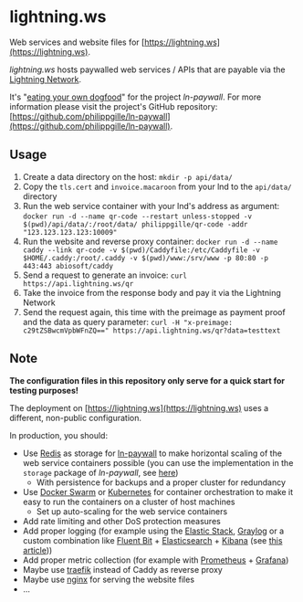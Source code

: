 lightning.ws
============

Web services and website files for [https://lightning.ws](https://lightning.ws).

*lightning.ws* hosts paywalled web services / APIs that are payable via the [Lightning Network](https://lightning.network).

It's "[eating your own dogfood](https://en.wikipedia.org/wiki/Eating_your_own_dog_food)" for the project *ln-paywall*. For more information please visit the project's GitHub repository: [https://github.com/philippgille/ln-paywall](https://github.com/philippgille/ln-paywall).

Usage
-----

1. Create a data directory on the host: `mkdir -p api/data/`
2. Copy the `tls.cert` and `invoice.macaroon` from your lnd to the `api/data/` directory
3. Run the web service container with your lnd's address as argument: `docker run -d --name qr-code --restart unless-stopped -v $(pwd)/api/data/:/root/data/ philippgille/qr-code -addr "123.123.123.123:10009"`
4. Run the website and reverse proxy container: `docker run -d --name caddy --link qr-code -v $(pwd)/Caddyfile:/etc/Caddyfile -v $HOME/.caddy:/root/.caddy -v $(pwd)/www:/srv/www -p 80:80 -p 443:443 abiosoft/caddy`
5. Send a request to generate an invoice: `curl https://api.lightning.ws/qr`
6. Take the invoice from the response body and pay it via the Lightning Network
7. Send the request again, this time with the preimage as payment proof and the data as query parameter: `curl -H "x-preimage: c29tZSBwcmVpbWFnZQ==" https://api.lightning.ws/qr?data=testtext`

Note
----

**The configuration files in this repository only serve for a quick start for testing purposes!**

The deployment on [https://lightning.ws](https://lightning.ws) uses a different, non-public configuration.

In production, you should:

- Use [Redis](https://redis.io/) as storage for [ln-paywall](https://github.com/philippgille/ln-paywall) to make horizontal scaling of the web service containers possible (you can use the implementation in the `storage` package of *ln-paywall*, see [here](https://www.godoc.org/github.com/philippgille/ln-paywall/storage))
    - With persistence for backups and a proper cluster for redundancy
- Use [Docker Swarm](https://docs.docker.com/engine/swarm/) or [Kubernetes](https://kubernetes.io/) for container orchestration to make it easy to run the containers on a cluster of host machines
    - Set up auto-scaling for the web service containers
- Add rate limiting and other DoS protection measures
- Add proper logging (for example using the [Elastic Stack](https://www.elastic.co), [Graylog](https://www.graylog.org/) or a custom combination like [Fluent Bit](https://fluentbit.io/) + [Elasticsearch](https://www.elastic.co/products/elasticsearch) + [Kibana](https://www.elastic.co/products/kibana) (see [this article](https://fluentbit.io/articles/docker-logging-elasticsearch/)))
- Add proper metric collection (for example with [Prometheus](https://prometheus.io/) + [Grafana](https://grafana.com/))
- Maybe use [traefik](https://traefik.io/) instead of Caddy as reverse proxy
- Maybe use [nginx](https://nginx.org/en/) for serving the website files
- ...
